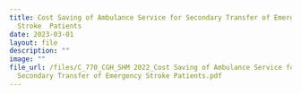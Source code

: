 ```yaml
---
title: Cost Saving of Ambulance Service for Secondary Transfer of Emergency
  Stroke  Patients
date: 2023-03-01
layout: file
description: ""
image: ""
file_url: /files/C_770_CGH_SHM 2022_Cost Saving of Ambulance Service for
  Secondary Transfer of Emergency Stroke Patients.pdf
---
```

